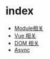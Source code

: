 # index
- [Module相关](./Module.md)
- [Vue 相关](./Vue2.x/INDEX.md)
- [DOM 相关](./DOM相关/INDEX.md)
- [Async](./Async.md)
